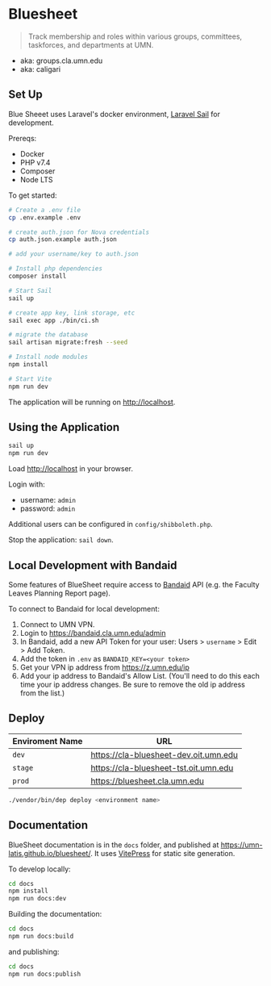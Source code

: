 # Bluesheet

> Track membership and roles within various groups, committees, taskforces, and departments at UMN.

- aka: groups.cla.umn.edu
- aka: caligari

## Set Up

Blue Sheeet uses Laravel's docker environment, [Laravel Sail](https://laravel.com/docs/8.x/sail) for development.

Prereqs:

- Docker
- PHP v7.4
- Composer
- Node LTS

To get started:

```sh
# Create a .env file
cp .env.example .env

# create auth.json for Nova credentials
cp auth.json.example auth.json

# add your username/key to auth.json

# Install php dependencies
composer install

# Start Sail
sail up

# create app key, link storage, etc
sail exec app ./bin/ci.sh

# migrate the database
sail artisan migrate:fresh --seed

# Install node modules
npm install

# Start Vite
npm run dev

```

The application will be running on <http://localhost>.

## Using the Application

```sh
sail up
npm run dev
```

Load <http://localhost> in your browser.

Login with:

- username: `admin`
- password: `admin`

Additional users can be configured in `config/shibboleth.php`.

Stop the application: `sail down`.

## Local Development with Bandaid

Some features of BlueSheet require access to [Bandaid](https://github.com/UMN-LATIS/Bandaid) API (e.g. the Faculty Leaves Planning Report page).

To connect to Bandaid for local development:

1. Connect to UMN VPN.
2. Login to <https://bandaid.cla.umn.edu/admin>
3. In Bandaid, add a new API Token for your user: Users > `username` > Edit > Add Token.
4. Add the token in `.env` as `BANDAID_KEY=<your token>`
5. Get your VPN ip address from https://z.umn.edu/ip
6. Add your ip address to Bandaid's Allow List. (You'll need to do this each time your ip address changes. Be sure to remove the old ip address from the list.)

## Deploy

| Enviroment Name | URL                                  |
| --------------- | ------------------------------------ |
| `dev`           | <https://cla-bluesheet-dev.oit.umn.edu> |
| `stage`         | <https://cla-bluesheet-tst.oit.umn.edu> |
| `prod`          | <https://bluesheet.cla.umn.edu> |

```sh
./vendor/bin/dep deploy <environment name>
```

## Documentation

BlueSheet documentation is in the `docs` folder, and published at <https://umn-latis.github.io/bluesheet/>. It uses [VitePress](https://vitepress.vuejs.org/) for static site generation.

To develop locally:

```sh
cd docs
npm install
npm run docs:dev
```

Building the documentation:

```sh
cd docs
npm run docs:build
```

and publishing:

```sh
cd docs
npm run docs:publish
```
